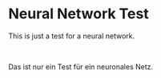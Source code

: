 # Neural Network Test

<p>This is just a test for a neural network.</p>
<br>
<p>Das ist nur ein Test für ein neuronales Netz.</p>
